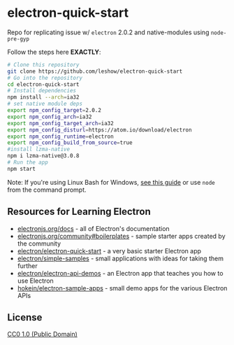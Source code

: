 # electron-quick-start

Repo for replicating issue w/ `electron` 2.0.2 and native-modules using `node-pre-gyp`

Follow the steps here **EXACTLY**:

```bash
# Clone this repository
git clone https://github.com/leshow/electron-quick-start
# Go into the repository
cd electron-quick-start
# Install dependencies
npm install --arch=ia32
# set native module deps
export npm_config_target=2.0.2
export npm_config_arch=ia32
export npm_config_target_arch=ia32
export npm_config_disturl=https://atom.io/download/electron
export npm_config_runtime=electron
export npm_config_build_from_source=true
#install lzma-native
npm i lzma-native@3.0.8
# Run the app
npm start
```

Note: If you're using Linux Bash for Windows, [see this guide](https://www.howtogeek.com/261575/how-to-run-graphical-linux-desktop-applications-from-windows-10s-bash-shell/) or use `node` from the command prompt.

## Resources for Learning Electron

- [electronjs.org/docs](https://electronjs.org/docs) - all of Electron's documentation
- [electronjs.org/community#boilerplates](https://electronjs.org/community#boilerplates) - sample starter apps created by the community
- [electron/electron-quick-start](https://github.com/electron/electron-quick-start) - a very basic starter Electron app
- [electron/simple-samples](https://github.com/electron/simple-samples) - small applications with ideas for taking them further
- [electron/electron-api-demos](https://github.com/electron/electron-api-demos) - an Electron app that teaches you how to use Electron
- [hokein/electron-sample-apps](https://github.com/hokein/electron-sample-apps) - small demo apps for the various Electron APIs

## License

[CC0 1.0 (Public Domain)](LICENSE.md)
